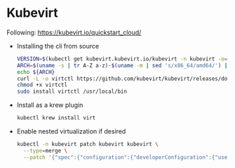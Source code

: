 # Kubevirt

Following: https://kubevirt.io/quickstart_cloud/

- Installing the cli from source

  ```bash
  VERSION=$(kubectl get kubevirt.kubevirt.io/kubevirt -n kubevirt -o=jsonpath="{.status.observedKubeVirtVersion}")
  ARCH=$(uname -s | tr A-Z a-z)-$(uname -m | sed 's/x86_64/amd64/') || windows-amd64.exe
  echo ${ARCH}
  curl -L -o virtctl https://github.com/kubevirt/kubevirt/releases/download/${VERSION}/virtctl-${VERSION}-${ARCH}
  chmod +x virtctl
  sudo install virtctl /usr/local/bin
  ```

- Install as a krew plugin

  ```bash
  kubectl krew install virt
  ```

- Enable nested virtualization if desired

  ```bash
  kubectl -n kubevirt patch kubevirt kubevirt \
    --type=merge \
    --patch '{"spec":{"configuration":{"developerConfiguration":{"useEmulation":true}}}}'
  ```
